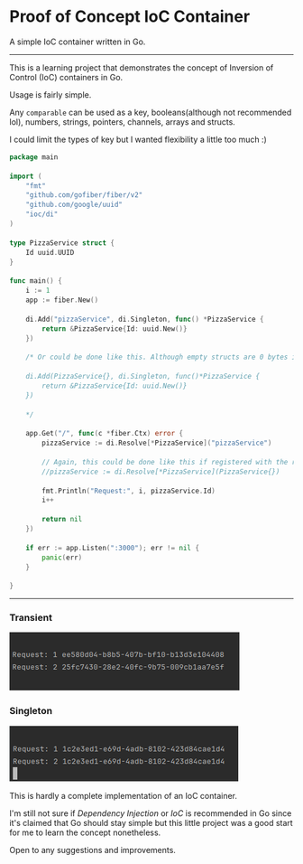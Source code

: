 # Proof of Concept IoC Container

A simple IoC container written in Go.
<hr>
This is a learning project that demonstrates the concept of Inversion of Control (IoC) containers in Go.

Usage is fairly simple.

Any `comparable` can be used as a key, booleans(although not recommended lol), numbers, strings, pointers, channels, arrays and structs.

I could limit the types of key but I wanted flexibility a little too much :)

```go
package main

import (
	"fmt"
	"github.com/gofiber/fiber/v2"
	"github.com/google/uuid"
	"ioc/di"
)

type PizzaService struct {
	Id uuid.UUID
}

func main() {
	i := 1
	app := fiber.New()

	di.Add("pizzaService", di.Singleton, func() *PizzaService {
		return &PizzaService{Id: uuid.New()}
	})

	/* Or could be done like this. Although empty structs are 0 bytes in size, I don't think this is a good idea lol.

	di.Add(PizzaService{}, di.Singleton, func()*PizzaService {
		return &PizzaService{Id: uuid.New()}
	})

	*/

	app.Get("/", func(c *fiber.Ctx) error {
		pizzaService := di.Resolve[*PizzaService]("pizzaService")

		// Again, this could be done like this if registered with the respective struct as the key:
		//pizzaService := di.Resolve[*PizzaService](PizzaService{})

		fmt.Println("Request:", i, pizzaService.Id)
		i++

		return nil
	})

	if err := app.Listen(":3000"); err != nil {
		panic(err)
	}

}
```

<hr>

### Transient

<img src="transient.png">

### Singleton

<img src="singleton.png">

This is hardly a complete implementation of an IoC container.

I'm still not sure if _Dependency Injection_ or _IoC_ is recommended in Go since it's claimed that Go should stay simple but this little project was a good start for me to learn the concept nonetheless.

Open to any suggestions and improvements.
